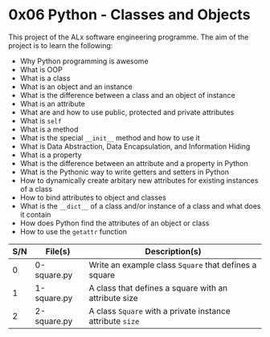 # 0x06 Python - Classes and Objects

This project of the ALx software engineering programme.
The aim of the project is to learn the following:
- Why Python programming is awesome
- What is OOP
- What is a class
- What is an object and an instance
- What is the difference between a class and an object of instance
- What is an attribute
- What are and how to use public, protected and private attributes
- What is `self`
- What is a method
- What is the special `__init__` method and how to use it
- What is Data Abstraction, Data Encapsulation, and Information Hiding
- What is a property
- What is the difference between an attribute and a property in Python
- What is the Pythonic way to write getters and setters in Python
- How to dynamically create arbitary new attributes for existing instances of a class
- How to bind attributes to object and classes
- What is the `__dict__` of a class and/or instance of a class and what does it contain
- How does Python find the attributes of an object or class
- How to use the `getattr` function

| S/N | File(s) | Description(s) |
| --- | ------- | -------------- |
| 0 | 0-square.py | Write an example class `Square` that defines a square |
| 1 | 1-square.py | A class that defines a square with an attribute size |
| 2 | 2-square.py | A class `Square` with a private instance attribute `size` |
